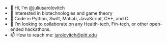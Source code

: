 - 👋 Hi, I’m @juliusarolovitch
- 👀 Interested in biotechnologies and game theory
- 🌱 Code in Python, Swift, Matlab, JavaScript, C++, and C
- 💞️ I’m looking to collaborate on any Health-tech, Fin-tech, or other open-ended hackathons.
- 📫 How to reach me: jarolovitch@pitt.edu

<!---
juliusarolovitch/juliusarolovitch is a ✨ special ✨ repository because its `README.md` (this file) appears on your GitHub profile.
You can click the Preview link to take a look at your changes.
--->
